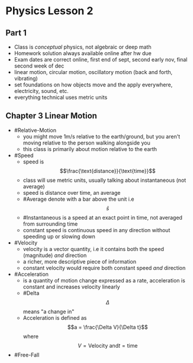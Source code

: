 # Physics Lesson 2
## Part 1
- Class is *conceptual* physics, not algebraic or deep math
- Homework solution always available online after hw due
- Exam dates are correct online, first end of sept, second early nov, final second week of dec
- linear motion, circular motion, oscillatory motion (back and forth, vibrating)
- set foundations on how objects move and the apply everywhere, electricity, sound, etc.
- everything technical uses metric units
## Chapter 3 Linear Motion
- #Relative-Motion
  - you might move 1m/s relative to the earth/ground, but you aren't moving relative to the person walking alongside you
  - this class is primarily about motion relative to the earth
- #Speed
  - speed is $$\frac{\text{distance}}{\text{time}}$$
  - class will use metric units, usually talking about instantaneous (not average)
  - speed is distance over time, an average
  - #Average denote with a bar above the unit i.e $$\bar{s}$$
  - #Instantaneous is a speed at an exact point in time, not averaged from surrounding time
  - constant speed is continuous speed in any direction without speeding up or slowing down
- #Velocity
  - velocity is a vector quantity, i.e it contains both the speed (magnitude) *and* direction
  - a richer, more descriptive piece of information
  - constant velocity would require both constant speed *and* direction
- #Acceleration
  - is a quantity of motion change expressed as a rate, acceleration is constant and increases velocity linearly
  - #Delta $$\Delta$$ means "a change in"
  - Acceleration is defined as $$a = \frac{\Delta V}{\Delta t}$$ where $$V = \text{Velocity and} t = \text{time}$$
- #Free-Fall
